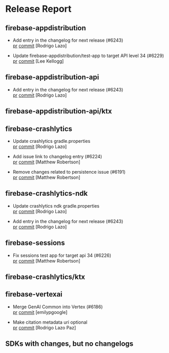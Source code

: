 # Release Report
## firebase-appdistribution
      
* Add entry in the changelog for next release (#6243)   
  [pr](https://github.com/firebase/firebase-android-sdk/pull/6243) [commit](https://github.com/firebase/firebase-android-sdk/commit/829dab38c3e50d91a417fa065eb7f036bd715911)  [Rodrigo Lazo]

* Update firebase-appdistribution/test-app to target API level 34 (#6229)   
  [pr](https://github.com/firebase/firebase-android-sdk/pull/6229) [commit](https://github.com/firebase/firebase-android-sdk/commit/2eb7cd7f52c0d610881ef1fc69de5f214f6b9f1b)  [Lee Kellogg]

## firebase-appdistribution-api
      
* Add entry in the changelog for next release (#6243)   
  [pr](https://github.com/firebase/firebase-android-sdk/pull/6243) [commit](https://github.com/firebase/firebase-android-sdk/commit/829dab38c3e50d91a417fa065eb7f036bd715911)  [Rodrigo Lazo]

## firebase-appdistribution-api/ktx
      

## firebase-crashlytics
      
* Update crashlytics gradle.properties   
  [pr](https://github.com/firebase/firebase-android-sdk/pull/) [commit](https://github.com/firebase/firebase-android-sdk/commit/991059786173395260b2fb90b6cc05d44a786f05)  [Rodrigo Lazo]

* Add issue link to changelog entry (#6224)   
  [pr](https://github.com/firebase/firebase-android-sdk/pull/6224) [commit](https://github.com/firebase/firebase-android-sdk/commit/3ec4d00241f8a52035e25e462e45c4673779911f)  [Matthew Robertson]

* Remove changes related to persistence issue (#6191)   
  [pr](https://github.com/firebase/firebase-android-sdk/pull/6191) [commit](https://github.com/firebase/firebase-android-sdk/commit/4d6e112267814327da70b403113654d945436b90)  [Matthew Robertson]

## firebase-crashlytics-ndk
      
* Update crashlytics ndk gradle.properties   
  [pr](https://github.com/firebase/firebase-android-sdk/pull/) [commit](https://github.com/firebase/firebase-android-sdk/commit/68368c41f2f9592337b98e87f80acf210d0884d2)  [Rodrigo Lazo]

* Add entry in the changelog for next release (#6243)   
  [pr](https://github.com/firebase/firebase-android-sdk/pull/6243) [commit](https://github.com/firebase/firebase-android-sdk/commit/829dab38c3e50d91a417fa065eb7f036bd715911)  [Rodrigo Lazo]

## firebase-sessions
      
* Fix sessions test app for target api 34 (#6226)   
  [pr](https://github.com/firebase/firebase-android-sdk/pull/6226) [commit](https://github.com/firebase/firebase-android-sdk/commit/b994bd488f350c9bf552b4ab0b91d517ea4a8e08)  [Matthew Robertson]

## firebase-crashlytics/ktx
      

## firebase-vertexai
      
* Merge GenAI Common into Vertex (#6186)   
  [pr](https://github.com/firebase/firebase-android-sdk/pull/6186) [commit](https://github.com/firebase/firebase-android-sdk/commit/3afffc127b1f17a596ce94075bec82f7bd0268b7)  [emilypgoogle]

* Make citation metadata uri optional   
  [pr](https://github.com/firebase/firebase-android-sdk/pull/) [commit](https://github.com/firebase/firebase-android-sdk/commit/5fe51ebb554a9b141d65674be667935f01abd856)  [Rodrigo Lazo Paz]


## SDKs with changes, but no changelogs
